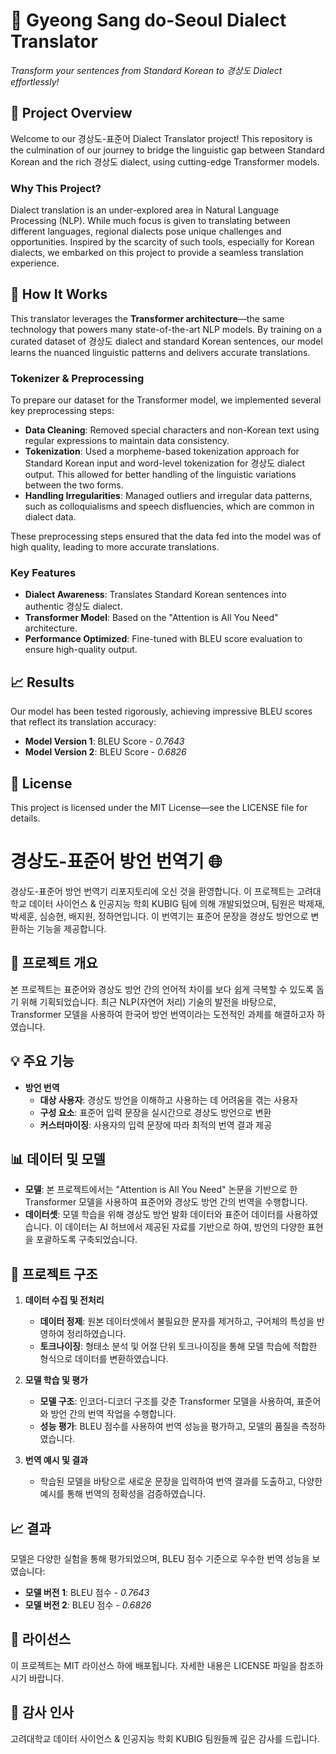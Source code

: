 # **💬 Gyeong Sang do-Seoul Dialect Translator** 
*Transform your sentences from Standard Korean to 경상도 Dialect effortlessly!*

## 🚀 **Project Overview**
Welcome to our 경상도-표준어 Dialect Translator project! This repository is the culmination of our journey to bridge the linguistic gap between Standard Korean and the rich 경상도 dialect, using cutting-edge Transformer models. 

### **Why This Project?**
Dialect translation is an under-explored area in Natural Language Processing (NLP). While much focus is given to translating between different languages, regional dialects pose unique challenges and opportunities. Inspired by the scarcity of such tools, especially for Korean dialects, we embarked on this project to provide a seamless translation experience.

## 🧠 **How It Works**
This translator leverages the **Transformer architecture**—the same technology that powers many state-of-the-art NLP models. By training on a curated dataset of 경상도 dialect and standard Korean sentences, our model learns the nuanced linguistic patterns and delivers accurate translations.

### **Tokenizer & Preprocessing**
To prepare our dataset for the Transformer model, we implemented several key preprocessing steps:

- **Data Cleaning**: Removed special characters and non-Korean text using regular expressions to maintain data consistency.
- **Tokenization**: Used a morpheme-based tokenization approach for Standard Korean input and word-level tokenization for 경상도 dialect output. This allowed for better handling of the linguistic variations between the two forms.
- **Handling Irregularities**: Managed outliers and irregular data patterns, such as colloquialisms and speech disfluencies, which are common in dialect data.

These preprocessing steps ensured that the data fed into the model was of high quality, leading to more accurate translations.

### **Key Features**
- **Dialect Awareness**: Translates Standard Korean sentences into authentic 경상도 dialect.
- **Transformer Model**: Based on the "Attention is All You Need" architecture.
- **Performance Optimized**: Fine-tuned with BLEU score evaluation to ensure high-quality output.


## 📈 **Results**
Our model has been tested rigorously, achieving impressive BLEU scores that reflect its translation accuracy:

- **Model Version 1**: BLEU Score - *0.7643*
- **Model Version 2**: BLEU Score - *0.6826*

## 📄 **License**
This project is licensed under the MIT License—see the LICENSE file for details.

# **경상도-표준어 방언 번역기** 🌐

경상도-표준어 방언 번역기 리포지토리에 오신 것을 환영합니다. 이 프로젝트는 고려대학교 데이터 사이언스 & 인공지능 학회 KUBIG 팀에 의해 개발되었으며, 팀원은 박제재, 박세훈, 심승현, 배지원, 정하연입니다. 이 번역기는 표준어 문장을 경상도 방언으로 변환하는 기능을 제공합니다.

## 📄 **프로젝트 개요**
본 프로젝트는 표준어와 경상도 방언 간의 언어적 차이를 보다 쉽게 극복할 수 있도록 돕기 위해 기획되었습니다. 최근 NLP(자연어 처리) 기술의 발전을 바탕으로, Transformer 모델을 사용하여 한국어 방언 번역이라는 도전적인 과제를 해결하고자 하였습니다.

## 💡 **주요 기능**

- **방언 번역**  
  - **대상 사용자**: 경상도 방언을 이해하고 사용하는 데 어려움을 겪는 사용자
  - **구성 요소**: 표준어 입력 문장을 실시간으로 경상도 방언으로 변환
  - **커스터마이징**: 사용자의 입력 문장에 따라 최적의 번역 결과 제공

## 📊 **데이터 및 모델**

- **모델**: 본 프로젝트에서는 "Attention is All You Need" 논문을 기반으로 한 Transformer 모델을 사용하여 표준어와 경상도 방언 간의 번역을 수행합니다.
- **데이터셋**: 모델 학습을 위해 경상도 방언 발화 데이터와 표준어 데이터를 사용하였습니다. 이 데이터는 AI 허브에서 제공된 자료를 기반으로 하여, 방언의 다양한 표현을 포괄하도록 구축되었습니다.

## 📂 **프로젝트 구조**

1. **데이터 수집 및 전처리**
   - **데이터 정제**: 원본 데이터셋에서 불필요한 문자를 제거하고, 구어체의 특성을 반영하여 정리하였습니다.
   - **토크나이징**: 형태소 분석 및 어절 단위 토크나이징을 통해 모델 학습에 적합한 형식으로 데이터를 변환하였습니다.

2. **모델 학습 및 평가**
   - **모델 구조**: 인코더-디코더 구조를 갖춘 Transformer 모델을 사용하여, 표준어와 방언 간의 번역 작업을 수행합니다.
   - **성능 평가**: BLEU 점수를 사용하여 번역 성능을 평가하고, 모델의 품질을 측정하였습니다.

3. **번역 예시 및 결과**
   - 학습된 모델을 바탕으로 새로운 문장을 입력하여 번역 결과를 도출하고, 다양한 예시를 통해 번역의 정확성을 검증하였습니다.

## 📈 **결과**
모델은 다양한 실험을 통해 평가되었으며, BLEU 점수 기준으로 우수한 번역 성능을 보였습니다:

- **모델 버전 1**: BLEU 점수 - *0.7643*
- **모델 버전 2**: BLEU 점수 - *0.6826*

## 📄 **라이선스**
이 프로젝트는 MIT 라이선스 하에 배포됩니다. 자세한 내용은 LICENSE 파일을 참조하시기 바랍니다.

## 🙏 **감사 인사**
고려대학교 데이터 사이언스 & 인공지능 학회 KUBIG 팀원들께 깊은 감사를 드립니다.

